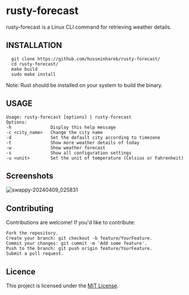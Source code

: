 # rusty-forecast 
rusty-forecast is a Linux CLI command for retrieving weather details.
## INSTALLATION

```
  git clone https://github.com/husseinhareb/rusty-forecast/
  cd rusty-forecast/
  make build
  sudo make install
```
Note: Rust should be installed on your system to build the binary.
## USAGE
```
Usage: rusty-forecast [options] | rusty-forecast
Options:
-h               Display this help message
-c <city_name>   Change the city name
-d               Set the default city according to timezone
-t               Show more weather details of today
-w               Show weather forecast
-s               Show all configuration settings
-u <unit>        Set the unit of temperature (Celsius or Fahrenheit)
```
## Screenshots

![swappy-20240409_025831](https://github.com/husseinhareb/rusty-forecast/assets/88323940/9254dc3c-f69a-4cdd-97bf-f6cd81d99bbb)


## Contributing

Contributions are welcome! If you'd like to contribute:

    Fork the repository.
    Create your branch: git checkout -b feature/YourFeature.
    Commit your changes: git commit -m 'Add some feature'.
    Push to the branch: git push origin feature/YourFeature.
    Submit a pull request.

## Licence

This project is licensed under the [MIT License](https://github.com/husseinhareb/rusty-forecast/blob/main/LICENSE).
